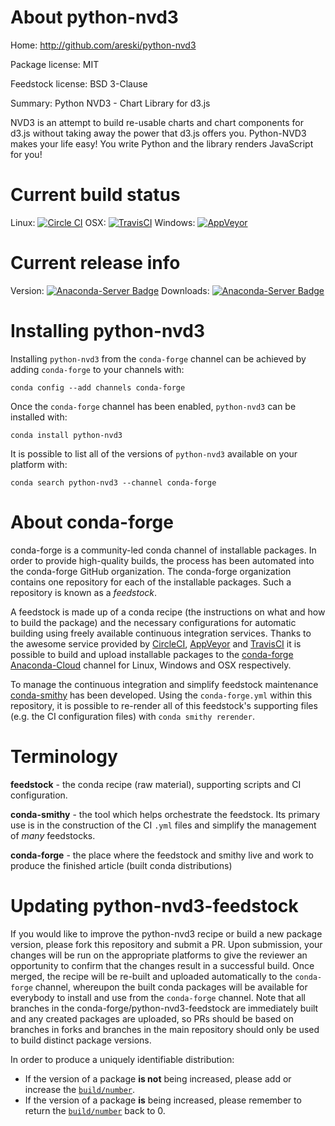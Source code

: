 About python-nvd3
=================

Home: http://github.com/areski/python-nvd3

Package license: MIT

Feedstock license: BSD 3-Clause

Summary: Python NVD3 - Chart Library for d3.js

NVD3 is an attempt to build re-usable charts and chart components
for d3.js without taking away the power that d3.js offers you.
Python-NVD3 makes your life easy! You write Python and the library
renders JavaScript for you!


Current build status
====================

Linux: [![Circle CI](https://circleci.com/gh/conda-forge/python-nvd3-feedstock.svg?style=shield)](https://circleci.com/gh/conda-forge/python-nvd3-feedstock)
OSX: [![TravisCI](https://travis-ci.org/conda-forge/python-nvd3-feedstock.svg?branch=master)](https://travis-ci.org/conda-forge/python-nvd3-feedstock)
Windows: [![AppVeyor](https://ci.appveyor.com/api/projects/status/github/conda-forge/python-nvd3-feedstock?svg=True)](https://ci.appveyor.com/project/conda-forge/python-nvd3-feedstock/branch/master)

Current release info
====================
Version: [![Anaconda-Server Badge](https://anaconda.org/conda-forge/python-nvd3/badges/version.svg)](https://anaconda.org/conda-forge/python-nvd3)
Downloads: [![Anaconda-Server Badge](https://anaconda.org/conda-forge/python-nvd3/badges/downloads.svg)](https://anaconda.org/conda-forge/python-nvd3)

Installing python-nvd3
======================

Installing `python-nvd3` from the `conda-forge` channel can be achieved by adding `conda-forge` to your channels with:

```
conda config --add channels conda-forge
```

Once the `conda-forge` channel has been enabled, `python-nvd3` can be installed with:

```
conda install python-nvd3
```

It is possible to list all of the versions of `python-nvd3` available on your platform with:

```
conda search python-nvd3 --channel conda-forge
```


About conda-forge
=================

conda-forge is a community-led conda channel of installable packages.
In order to provide high-quality builds, the process has been automated into the
conda-forge GitHub organization. The conda-forge organization contains one repository
for each of the installable packages. Such a repository is known as a *feedstock*.

A feedstock is made up of a conda recipe (the instructions on what and how to build
the package) and the necessary configurations for automatic building using freely
available continuous integration services. Thanks to the awesome service provided by
[CircleCI](https://circleci.com/), [AppVeyor](http://www.appveyor.com/)
and [TravisCI](https://travis-ci.org/) it is possible to build and upload installable
packages to the [conda-forge](https://anaconda.org/conda-forge)
[Anaconda-Cloud](http://docs.anaconda.org/) channel for Linux, Windows and OSX respectively.

To manage the continuous integration and simplify feedstock maintenance
[conda-smithy](http://github.com/conda-forge/conda-smithy) has been developed.
Using the ``conda-forge.yml`` within this repository, it is possible to re-render all of
this feedstock's supporting files (e.g. the CI configuration files) with ``conda smithy rerender``.


Terminology
===========

**feedstock** - the conda recipe (raw material), supporting scripts and CI configuration.

**conda-smithy** - the tool which helps orchestrate the feedstock.
                   Its primary use is in the construction of the CI ``.yml`` files
                   and simplify the management of *many* feedstocks.

**conda-forge** - the place where the feedstock and smithy live and work to
                  produce the finished article (built conda distributions)


Updating python-nvd3-feedstock
==============================

If you would like to improve the python-nvd3 recipe or build a new
package version, please fork this repository and submit a PR. Upon submission,
your changes will be run on the appropriate platforms to give the reviewer an
opportunity to confirm that the changes result in a successful build. Once
merged, the recipe will be re-built and uploaded automatically to the
`conda-forge` channel, whereupon the built conda packages will be available for
everybody to install and use from the `conda-forge` channel.
Note that all branches in the conda-forge/python-nvd3-feedstock are
immediately built and any created packages are uploaded, so PRs should be based
on branches in forks and branches in the main repository should only be used to
build distinct package versions.

In order to produce a uniquely identifiable distribution:
 * If the version of a package **is not** being increased, please add or increase
   the [``build/number``](http://conda.pydata.org/docs/building/meta-yaml.html#build-number-and-string).
 * If the version of a package **is** being increased, please remember to return
   the [``build/number``](http://conda.pydata.org/docs/building/meta-yaml.html#build-number-and-string)
   back to 0.
